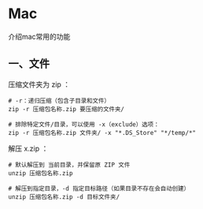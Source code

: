 # Mac

介绍mac常用的功能

## 一、文件

压缩文件夹为 zip ：

````shell
# -r：递归压缩（包含子目录和文件）
zip -r 压缩包名称.zip 要压缩的文件夹/

# 排除特定文件/目录，可以使用 -x（exclude）选项：
zip -r 压缩包名称.zip 文件夹/ -x "*.DS_Store" "*/temp/*"
````

解压 x.zip ：

````shell
# 默认解压到 当前目录，并保留原 ZIP 文件
unzip 压缩包名称.zip

# 解压到指定目录，-d 指定目标路径（如果目录不存在会自动创建）
unzip 压缩包名称.zip -d 目标文件夹/


````

